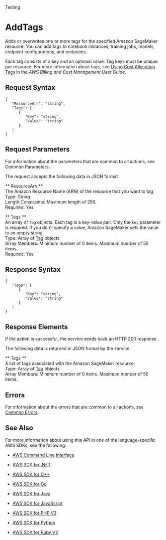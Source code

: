 Testing

# AddTags<a name="API_AddTags"></a>

Adds or overwrites one or more tags for the specified Amazon SageMaker resource\. You can add tags to notebook instances, training jobs, models, endpoint configurations, and endpoints\. 

Each tag consists of a key and an optional value\. Tag keys must be unique per resource\. For more information about tags, see [Using Cost Allocation Tags](http://docs.aws.amazon.com/awsaccountbilling/latest/aboutv2/cost-alloc-tags.html#allocation-what) in the *AWS Billing and Cost Management User Guide*\. 

## Request Syntax<a name="API_AddTags_RequestSyntax"></a>

```
{
   "ResourceArn": "string",
   "Tags": [ 
      { 
         "Key": "string",
         "Value": "string"
      }
   ]
}
```

## Request Parameters<a name="API_AddTags_RequestParameters"></a>

For information about the parameters that are common to all actions, see Common Parameters\.

The request accepts the following data in JSON format\.

 ** ResourceArn **   
The Amazon Resource Name \(ARN\) of the resource that you want to tag\.   
Type: String  
Length Constraints: Maximum length of 256\.  
Required: Yes

 ** Tags **   
An array of `Tag` objects\. Each tag is a key\-value pair\. Only the `key` parameter is required\. If you don't specify a value, Amazon SageMaker sets the value to an empty string\.   
Type: Array of [Tag](API_Tag.md) objects  
Array Members: Minimum number of 0 items\. Maximum number of 50 items\.  
Required: Yes

## Response Syntax<a name="API_AddTags_ResponseSyntax"></a>

```
{
   "Tags": [ 
      { 
         "Key": "string",
         "Value": "string"
      }
   ]
}
```

## Response Elements<a name="API_AddTags_ResponseElements"></a>

If the action is successful, the service sends back an HTTP 200 response\.

The following data is returned in JSON format by the service\.

 ** Tags **   
A list of tags associated with the Amazon SageMaker resource\.  
Type: Array of [Tag](API_Tag.md) objects  
Array Members: Minimum number of 0 items\. Maximum number of 50 items\.

## Errors<a name="API_AddTags_Errors"></a>

For information about the errors that are common to all actions, see [Common Errors](CommonErrors.md)\.

## See Also<a name="API_AddTags_SeeAlso"></a>

For more information about using this API in one of the language\-specific AWS SDKs, see the following:

+  [AWS Command Line Interface](http://docs.aws.amazon.com/goto/aws-cli/sagemaker-2017-07-24/AddTags) 

+  [AWS SDK for \.NET](http://docs.aws.amazon.com/goto/DotNetSDKV3/sagemaker-2017-07-24/AddTags) 

+  [AWS SDK for C\+\+](http://docs.aws.amazon.com/goto/SdkForCpp/sagemaker-2017-07-24/AddTags) 

+  [AWS SDK for Go](http://docs.aws.amazon.com/goto/SdkForGoV1/sagemaker-2017-07-24/AddTags) 

+  [AWS SDK for Java](http://docs.aws.amazon.com/goto/SdkForJava/sagemaker-2017-07-24/AddTags) 

+  [AWS SDK for JavaScript](http://docs.aws.amazon.com/goto/AWSJavaScriptSDK/sagemaker-2017-07-24/AddTags) 

+  [AWS SDK for PHP V3](http://docs.aws.amazon.com/goto/SdkForPHPV3/sagemaker-2017-07-24/AddTags) 

+  [AWS SDK for Python](http://docs.aws.amazon.com/goto/boto3/sagemaker-2017-07-24/AddTags) 

+  [AWS SDK for Ruby V2](http://docs.aws.amazon.com/goto/SdkForRubyV2/sagemaker-2017-07-24/AddTags) 
